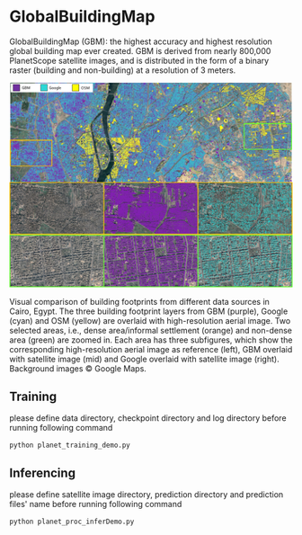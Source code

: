 # GlobalBuildingMap

GlobalBuildingMap (GBM): the highest accuracy and highest resolution global building map ever created. GBM is derived from nearly 800,000 PlanetScope satellite images, and is distributed in the form of a binary raster (building and non-building) at a resolution of 3 meters.

![cairo](/assets/cairo.png)

Visual comparison of building footprints from different data sources in Cairo, Egypt. The three building footprint layers from GBM (purple), Google (cyan) and OSM (yellow) are overlaid with high-resolution aerial image. Two selected areas, i.e., dense area/informal
settlement (orange) and non-dense area (green) are zoomed in. Each area has three subfigures, which show the corresponding high-resolution aerial image as reference (left), GBM overlaid with satellite image (mid) and Google overlaid with satellite image (right). Background images © Google Maps.

## Training
please define data directory, checkpoint directory and log directory before running following command
```
python planet_training_demo.py
```

## Inferencing
please define satellite image directory, prediction directory and prediction files' name before running following command
```
python planet_proc_inferDemo.py
```
